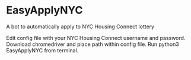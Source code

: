 # EasyApplyNYC
A bot to automatically apply to NYC Housing Connect lottery

Edit config file with your NYC Housing Connect username and password.
Download chromedriver and place path within config file. 
Run python3 EasyApplyNYC from terminal. 


